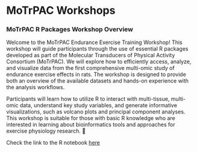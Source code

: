 # MoTrPAC Workshops

### MoTrPAC R Packages Workshop Overview

Welcome to the MoTrPAC Endurance Exercise Training Workshop! This workshop will guide participants through the use of essential R packages developed as part of the Molecular Transducers of Physical Activity Consortium (MoTrPAC). We will explore how to efficiently access, analyze, and visualize data from the first comprehensive multi-omic study of endurance exercise effects in rats. The workshop is designed to provide both an overview of the available datasets and hands-on experience with the analysis workflows.

Participants will learn how to utilize R to interact with multi-tissue, multi-omic data, understand key study variables, and generate informative visualizations, such as volcano plots and principal component analyses. This workshop is suitable for those with basic R knowledge who are interested in learning about bioinformatics tools and approaches for exercise physiology research. 

Check the link to the R notebook [here](R-workshops/rat-endurance-6m.Rmd)


